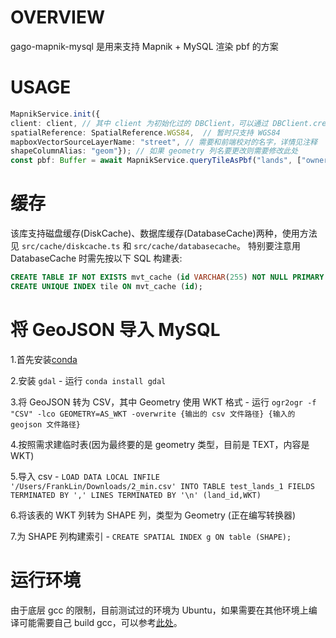 # OVERVIEW

gago-mapnik-mysql 是用来支持 Mapnik + MySQL 渲染 pbf 的方案


# USAGE

```TypeScript
MapnikService.init({
client: client, // 其中 client 为初始化过的 DBClient，可以通过 DBClient.createClient 返回 (依赖 sakura-node-ts)
spatialReference: SpatialReference.WGS84,  // 暂时只支持 WGS84
mapboxVectorSourceLayerName: "street", // 需要和前端校对的名字，详情见注释
shapeColumnAlias: "geom"}); // 如果 geometry 列名要更改则需要修改此处
const pbf: Buffer = await MapnikService.queryTileAsPbf("lands", ["owner", "displayName"], 3, 7, 5);
```

# 缓存

该库支持磁盘缓存(DiskCache)、数据库缓存(DatabaseCache)两种，使用方法见 `src/cache/diskcache.ts` 和 `src/cache/databasecache`。
特别要注意用 DatabaseCache 时需先按以下 SQL 构建表:

```SQL
CREATE TABLE IF NOT EXISTS mvt_cache (id VARCHAR(255) NOT NULL PRIMARY KEY, mvt TEXT);
CREATE UNIQUE INDEX tile ON mvt_cache (id);
```


# 将 GeoJSON 导入 MySQL

1.首先安装[conda](https://conda.io/miniconda.html)

2.安装 `gdal` - 运行 `conda install gdal`

3.将 GeoJSON 转为 CSV，其中 Geometry 使用 WKT 格式 - 运行 `ogr2ogr -f "CSV" -lco GEOMETRY=AS_WKT -overwrite {输出的 csv 文件路径} {输入的 geojson 文件路径}`

4.按照需求建临时表(因为最终要的是 geometry 类型，目前是 TEXT，内容是 WKT)

5.导入 csv - `LOAD DATA LOCAL INFILE '/Users/FrankLin/Downloads/2_min.csv' INTO TABLE test_lands_1 FIELDS TERMINATED BY ',' LINES TERMINATED BY '\n' (land_id,WKT)`

6.将该表的 WKT 列转为 SHAPE 列，类型为 Geometry (正在编写转换器)

7.为 SHAPE 列构建索引 - `CREATE SPATIAL INDEX g ON table (SHAPE);`


# 运行环境

由于底层 gcc 的限制，目前测试过的环境为 Ubuntu，如果需要在其他环境上编译可能需要自己 build gcc，可以参考[此处](https://github.com/DaYeSquad/gago-mapnik-mysql/blob/master/rhel7.2%E7%BC%96%E8%AF%91%E5%AE%89%E8%A3%85GCC5.3.md)。

